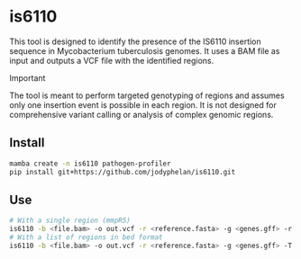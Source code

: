 # is6110

This tool is designed to identify the presence of the IS6110 insertion sequence in Mycobacterium tuberculosis genomes. It uses a BAM file as input and outputs a VCF file with the identified regions. 

> [!IMPORTANT]
> The tool is meant to perform targeted genotyping of regions and assumes only one insertion event is possible in each region. It is not designed for comprehensive variant calling or analysis of complex genomic regions.

## Install

```bash
mamba create -n is6110 pathogen-profiler 
pip install git+https://github.com/jodyphelan/is6110.git
```

## Use

```bash
# With a single region (mmpR5)
is6110 -b <file.bam> -o out.vcf -r <reference.fasta> -g <genes.gff> -r Chromosome:778385-779715
# With a list of regions in bed format
is6110 -b <file.bam> -o out.vcf -r <reference.fasta> -g <genes.gff> -T test.bed
```